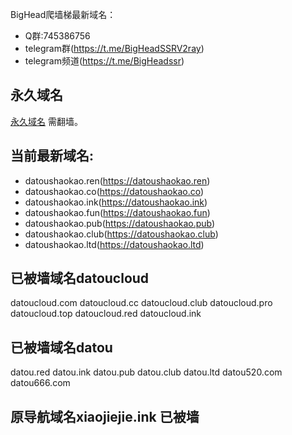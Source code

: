 BigHead爬墙梯最新域名：

- Q群:745386756
- telegram群(https://t.me/BigHeadSSRV2ray)
- telegram频道(https://t.me/BigHeadssr)

## 永久域名

[永久域名](https://datoussr.com) 需翻墙。

## 当前最新域名:

- datoushaokao.ren(https://datoushaokao.ren)
- datoushaokao.co(https://datoushaokao.co) 
- datoushaokao.ink(https://datoushaokao.ink) 
- datoushaokao.fun(https://datoushaokao.fun) 
- datoushaokao.pub(https://datoushaokao.pub) 
- datoushaokao.club(https://datoushaokao.club) 
- datoushaokao.ltd(https://datoushaokao.ltd)
## 已被墙域名datoucloud
datoucloud.com
datoucloud.cc
datoucloud.club
datoucloud.pro
datoucloud.top
datoucloud.red
datoucloud.ink
## 已被墙域名datou
datou.red
datou.ink
datou.pub
datou.club
datou.ltd
datou520.com
datou666.com


## 原导航域名xiaojiejie.ink 已被墙


